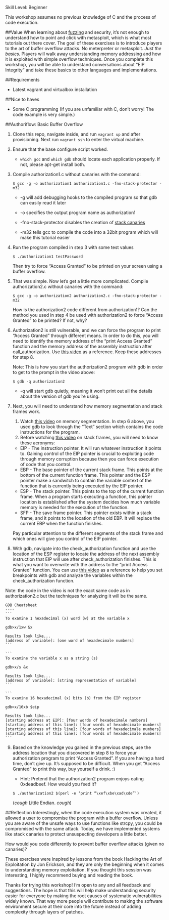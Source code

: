 Skill Level: Beginner

This workshop assumes no previous knowledge of C and the process of code execution.

##Value
When learning about [fuzzing](https://en.wikipedia.org/wiki/Fuzz_testing) and security, it’s not enough to understand how to point and click with metasploit, which is what most tutorials out there cover. The goal of these exercises is to introduce players to the art of buffer overflow attacks. No meterpreter or metasploit. *Just the basics.* Players will walk away understanding memory addressing and how it is exploited with simple overflow techniques. Once you complete this workshop, you will be able to understand conversations about “EIP Integrity” and take these basics to other languages and implementations.

##Requirements
* Latest vagrant and virtualbox installation

##Nice to haves
* Some C programming (If you are unfamiliar with C, don’t worry! The code example is very simple.)

##Authoriflow: Basic Buffer Overflow
1. Clone this repo, navigate inside, and run `vagrant up` and after provisioning. Next run `vagrant ssh` to enter the virtual machine.

2. Ensure that the base configure script worked.

    * `which gcc` and `which gdb` should locate each application properly. If not, please apt-get install both.

3. Compile authorization1.c without canaries with the command:
    ```
    $ gcc -g -o authorization1 authorization1.c -fno-stack-protector -m32
    ```

    * -g will add debugging hooks to the compiled program so that gdb can easily read it later

    * -o specifies the output program name as authorization1

    * -fno-stack-protector disables the creation of [stack canaries](https://en.wikipedia.org/wiki/Stack_buffer_overflow#Stack_canaries)

    * -m32 tells gcc to compile the code into a 32bit program which will make this tutorial easier

4. Run the program compiled in step 3 with some test values
    ```
    $ ./authorization1 testPassword
    ```

    Then try to force “Access Granted” to be printed on your screen using a buffer overflow.

5. That was simple. Now let’s get a little more complicated. Compile authorization2.c without canaries with the command:
    ```
    $ gcc -g -o authorization2 authorization2.c -fno-stack-protector -m32
    ```

    How is the authorization2 code different from authorization1?
    Can the method you used in step 4 be used with authorization2 to force “Access Granted” to be printed? If not, why?

6. Authorization2 is still vulnerable, and we can force the program to print “Access Granted” through different means. In order to do this, you will need to identify the memory address of the “print Access Granted” function and the memory address of the assembly instruction after call_authorization. Use [this video](http://youtu.be/WvdBr-Z1w-o) as a reference. Keep these addresses for step 8.

    Note: This is how you start the authorization2 program with gdb in order to get to the prompt in the video above:
    ```
    $ gdb -q authorization2
    ```

    * -q will start gdb quietly, meaning it won’t print out all the details about the version of gdb you’re using.

7. Next, you will need to understand how memory segmentation and stack frames work.
    1. Watch [this video](http://youtu.be/R2gqR-ToHDc) on memory segmentation. In step 6 above, you used gdb to look through the “Text” section which contains the code instructions for the program.
    2. Before watching [this video](http://youtu.be/A3cIpGgS0Kw) on stack frames, you will need to know these acronyms:

    * EIP - The instruction pointer. It will run whatever instruction it points to. Gaining control of the EIP pointer is crucial to exploiting code through memory corruption because then you can force execution of code that you control.
    * EBP - The base pointer of the current stack frame. This points at the bottom of the current function frame. This pointer and the ESP pointer make a sandwitch to contain the variable context of the function that is currently being executed by the EIP pointer.
    * ESP - The stack pointer. This points to the top of the current function frame. When a program starts executing a function, this pointer location is established after the system decides how much variable memory is needed for the execution of the function.
    * SFP - The save frame pointer. This pointer exists within a stack frame, and it points to the location of the old EBP. It will replace the current EBP when the function finishes.

    Pay particular attention to the different segments of the stack frame and which ones will give you control of the EIP pointer.

8. With gdb, navigate into the check_authorization function and use the location of the ESP register to locate the address of the next assembly instruction that EIP will use after check_authorization finishes. This is what you want to overwrite with the address to the “print Access Granted” function. You can use [this video](http://youtu.be/z3c-OmczCqc) as a reference to help you set breakpoints with gdb and analyze the variables within the check_authorization function.

Note: the code in the video is not the exact same code as in authorization2.c but the techniques for analyzing it will be the same.

    GDB Cheatsheet
    ----
    ```
    To examine 1 hexadecimal (x) word (w) at the variable x

    gdb>x/1xw &x

    Results look like...
    [address of variable]: [one word of hexadecimale numbers]
    ```

    ```
    To examine the variable x as a string (s)

    gdb>x/s &x

    Results look like...
    [address of variable]: [string representation of variable]
    ```

    ```
    To examine 16 hexadecimal (x) bits (b) from the EIP register

    gdb>x/16xb $eip

    Results look like...
    [starting address at EIP]: [four words of hexadecimale numbers]
    [starting address of this line]: [four words of hexadecimale numbers]
    [starting address of this line]: [four words of hexadecimale numbers]
    [starting address of this line]: [four words of hexadecimale numbers]
    ```

9. Based on the knowledge you gained in the previous steps, use the address location that you discovered in step 8 to force your authorization program to print “Access Granted”. If you are having a hard time, don’t give up. It’s supposed to be difficult. When you get “Access Granted” to print this way, buy yourself a drink. :)

    * Hint: Pretend that the authorization2 program enjoys eating 0xdeadbeef. How would you feed it?

    ```
    $ ./authorization2 $(perl -e ‘print “\xef\xbe\xad\xde”’)
    ```

    (*cough* Little Endian. *cough*)

##Reflection
Interestingly, when the code execution system was created, it allowed a user to compromise the program with a buffer overflow. Unless you are aware of the unsafe ways to use functions like strcpy, you could be compromised with the same attack. Today, we have implemented systems like stack canaries to protect unsuspecting developers a little better.

How would you code differently to prevent buffer overflow attacks (given no canaries)?

These exercises were inspired by lessons from the book Hacking the Art of Exploitation by Jon Erickson, and they are only the beginning when it comes to understanding memory exploitation. If you thought this session was interesting, I highly recommend buying and reading the book.

Thanks for trying this workshop! I’m open to any and all feedback and suggestions. The hope is that this will help make understanding security easier for everyone by making the root causes of systematic vulnerabilities widely known. That way more people will contribute to making the software environment secure at their core into the future instead of adding complexity through layers of patches.
